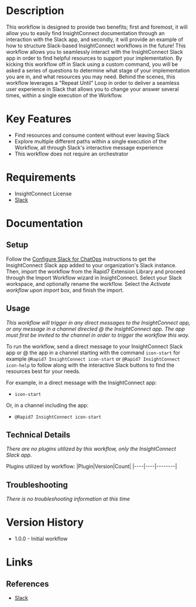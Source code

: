 # Description

This workflow is designed to provide two benefits; first and foremost, it will allow you to easily find InsightConnect documentation through an interaction with the Slack app, and secondly, it will provide an example of how to structure Slack-based InsightConnect workflows in the future! This workflow allows you to seamlessly interact with the InsightConnect Slack app in order to find helpful resources to support your implementation. By kicking this workflow off in Slack using a custom command, you will be asked a series of questions to determine what stage of your implementation you are in, and what resources you may need. Behind the scenes, this workflow leverages a "Repeat Until" Loop in order to deliver a seamless user experience in Slack that allows you to change your answer several times, within a single execution of the Workflow. 


# Key Features

* Find resources and consume content without ever leaving Slack
* Explore multiple different paths within a single execution of the Workflow, all through Slack's interactive message experience
* This workflow does not require an orchestrator

# Requirements

* InsightConnect License
* [Slack](https://insightconnect.help.rapid7.com/docs/configure-slack-for-chatops)

# Documentation

## Setup

Follow the [Configure Slack for ChatOps](https://docs.rapid7.com/insightconnect/configure-slack-for-chatops) instructions to get the InsightConnect Slack app added to your organization's Slack instance. Then, import the workflow from the Rapid7 Extension Library and proceed through the Import Workflow wizard in InsightConnect. Select your Slack workspace, and optionally rename the workflow. Select the _Activate workflow upon import_ box, and finish the import.

## Usage

_This workflow will trigger in any direct messages to the InsightConnect app, or any message in a channel directed @ the InsightConnect app. The app must first be invited to the channel in order to trigger the workflow this way._

To run the workflow, send a direct message to your InsightConnect Slack app or @ the app in a channel starting with the command `icon-start` for example `@Rapid7 InsightConnect icon-start` or `@Rapid7 InsightConnect icon-help` to follow along with the interactive Slack buttons to find the resources best for your needs.

For example, in a direct message with the InsightConnect app:

* `icon-start`

Or, in a channel including the app:

* `@Rapid7 InsightConnect icon-start`

## Technical Details

_There are no plugins utilized by this workflow, only the InsightConnect Slack app_.

Plugins utilized by workflow:
|Plugin|Version|Count|
|----|----|--------|

## Troubleshooting

_There is no troubleshooting information at this time_

# Version History

* 1.0.0 - Initial workflow

# Links

## References

* [Slack](https://slack.com)
